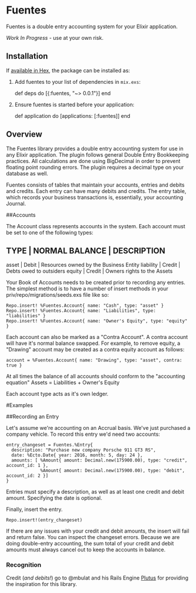 # Fuentes

Fuentes is a double entry accounting system for your Elixir application.

_Work In Progress_ - use at your own risk.

## Installation

If [available in Hex](https://hex.pm/docs/publish), the package can be installed as:

  1. Add fuentes to your list of dependencies in `mix.exs`:

        def deps do
          [{:fuentes, "~> 0.0.1"}]
        end

  2. Ensure fuentes is started before your application:

        def application do
          [applications: [:fuentes]]
        end

## Overview

The Fuentes library provides a double entry accounting system for use in any Elixir application. The plugin follows general Double Entry Bookkeeping practices. All calculations are done using BigDecimal in order to prevent floating point rounding errors. The plugin requires a decimal type on your database as well.

Fuentes consists of tables that maintain your accounts, entries and debits and credits. Each entry can have many debits and credits. The entry table, which records your business transactions is, essentially, your accounting Journal.

##Accounts

The Account class represents accounts in the system. Each account must be set to one of the following types:

   TYPE        | NORMAL BALANCE    | DESCRIPTION
   --------------------------------------------------------------------------
   asset       | Debit             | Resources owned by the Business Entity
   liability   | Credit            | Debts owed to outsiders
   equity      | Credit            | Owners rights to the Assets

   Your Book of Accounts needs to be created prior to recording any entries. The simplest method is to have a number of insert methods in your priv/repo/migrations/seeds.exs file like so:
   ```
   Repo.insert! %Fuentes.Account{ name: "Cash", type: "asset" }
   Repo.insert! %Fuentes.Account{ name: "Liabilities", type: "liabilities" }
   Repo.insert! %Fuentes.Account{ name: "Owner's Equity", type: "equity" }
   ```

Each account can also be marked as a "Contra Account". A contra account will have it's
normal balance swapped. For example, to remove equity, a "Drawing" account may be created
as a contra equity account as follows:

 `account = %Fuentes.Account{ name: "Drawing", type: "asset", contra: true }`

At all times the balance of all accounts should conform to the "accounting equation"
 Assets = Liabilities + Owner's Equity

Each account type acts as it's own ledger.

#Examples

##Recording an Entry

Let's assume we're accounting on an Accrual basis. We've just purchased a company vehicle.
To record this entry we'd need two accounts:

```
entry_changeset = Fuentes.%Entry{
  description: "Purchase new company Porsche 911 GT3 RS",
  date: %Ecto.Date{ year: 2016, month: 5, day: 24 },
  amounts: [ %Amount{ amount: Decimal.new(175900.00), type: "credit", account_id: 1 },
             %Amount{ amount: Decimal.new(175900.00), type: "debit", account_id: 2 }]
}
```

Entries must specify a description, as well as at least one credit and debit amount. Specifying the date is optional.

Finally, insert the entry.

`Repo.insert!(entry_changeset)`

If there are any issues with your credit and debit amounts, the insert will fail and return false. You can inspect the changeset errors. Because we are doing double-entry accounting, the sum total of your credit and debit amounts must always cancel out to keep the accounts in balance.

### Recognition

Credit (_and debits!_) go to @mbulat and his Rails Engine [Plutus](https://github.com/mbulat/plutus) for providing the inspiration for this library.
